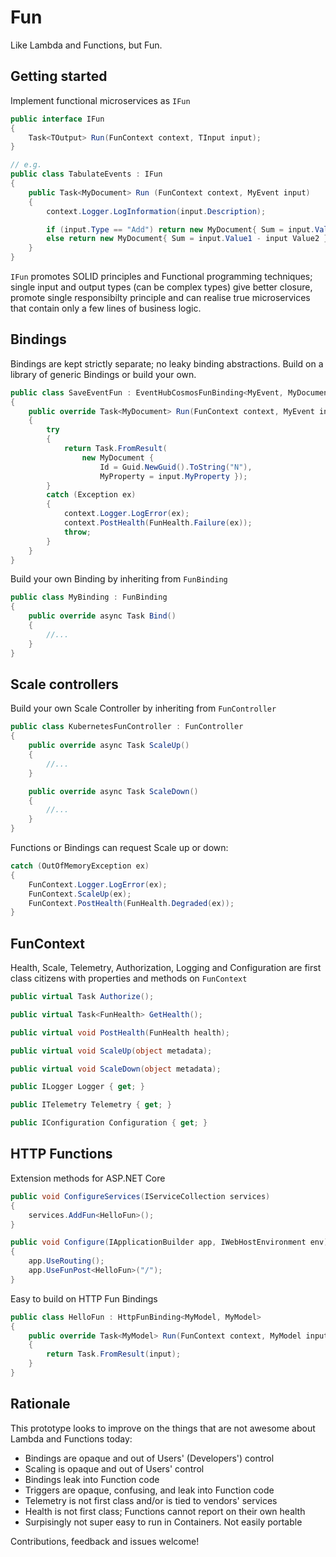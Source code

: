 # Fun

Like Lambda and Functions, but Fun. 

## Getting started

Implement functional microservices as `IFun`

```csharp
public interface IFun
{
    Task<TOutput> Run(FunContext context, TInput input);
}

// e.g.
public class TabulateEvents : IFun
{
    public Task<MyDocument> Run (FunContext context, MyEvent input)
    {
        context.Logger.LogInformation(input.Description);

        if (input.Type == "Add") return new MyDocument{ Sum = input.Value1 + input Value2 };
        else return new MyDocument{ Sum = input.Value1 - input Value2 };
    } 
}
```

`IFun` promotes SOLID principles and Functional programming techniques; single input and output types (can be complex types) give better closure, promote single responsibilty principle and can realise true microservices that contain only a few lines of business logic. 

## Bindings

Bindings are kept strictly separate; no leaky binding abstractions. Build on a library of generic Bindings or build your own.

```csharp
public class SaveEventFun : EventHubCosmosFunBinding<MyEvent, MyDocument>
{
    public override Task<MyDocument> Run(FunContext context, MyEvent input)
    {
        try
        {
            return Task.FromResult(
                new MyDocument { 
                    Id = Guid.NewGuid().ToString("N"), 
                    MyProperty = input.MyProperty });
        }
        catch (Exception ex)
        {
            context.Logger.LogError(ex);
            context.PostHealth(FunHealth.Failure(ex));
            throw;
        }
    }
}
```

Build your own Binding by inheriting from `FunBinding`

```csharp
public class MyBinding : FunBinding
{
    public override async Task Bind() 
    {
        //...
    }
}
```

## Scale controllers

Build your own Scale Controller by inheriting from `FunController`

```csharp
public class KubernetesFunController : FunController
{
    public override async Task ScaleUp() 
    {
        //...
    }

    public override async Task ScaleDown()
    {
        //...
    }
}
```

Functions or Bindings can request Scale up or down:

```csharp
catch (OutOfMemoryException ex)
{
    FunContext.Logger.LogError(ex);
    FunContext.ScaleUp(ex);
    FunContext.PostHealth(FunHealth.Degraded(ex));
}
```

## FunContext

Health, Scale, Telemetry, Authorization, Logging and Configuration are first class citizens with properties and methods on `FunContext`

```csharp
public virtual Task Authorize();

public virtual Task<FunHealth> GetHealth();

public virtual void PostHealth(FunHealth health);

public virtual void ScaleUp(object metadata);

public virtual void ScaleDown(object metadata);

public ILogger Logger { get; }

public ITelemetry Telemetry { get; }

public IConfiguration Configuration { get; }
```

## HTTP Functions

Extension methods for ASP.NET Core

```csharp
public void ConfigureServices(IServiceCollection services)
{
    services.AddFun<HelloFun>();
}

public void Configure(IApplicationBuilder app, IWebHostEnvironment env)
{
    app.UseRouting();
    app.UseFunPost<HelloFun>("/");
}
```

Easy to build on HTTP Fun Bindings

```csharp
public class HelloFun : HttpFunBinding<MyModel, MyModel>
{
    public override Task<MyModel> Run(FunContext context, MyModel input)
    {
        return Task.FromResult(input);
    }
}
```

## Rationale

This prototype looks to improve on the things that are not awesome about Lambda and Functions today:

* Bindings are opaque and out of Users' (Developers') control
* Scaling is opaque and out of Users' control
* Bindings leak into Function code
* Triggers are opaque, confusing, and leak into Function code
* Telemetry is not first class and/or is tied to vendors' services
* Health is not first class; Functions cannot report on their own health
* Surpisingly not super easy to run in Containers. Not easily portable

Contributions, feedback and issues welcome!

